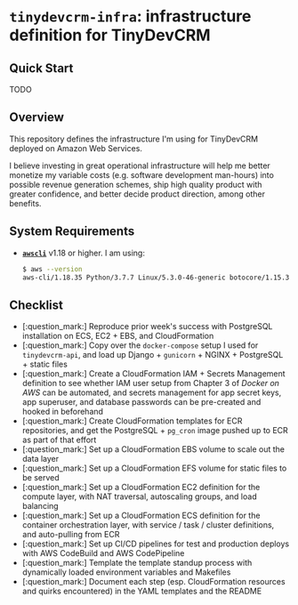 # `tinydevcrm-infra`: infrastructure definition for TinyDevCRM

## Quick Start

TODO

## Overview

This repository defines the infrastructure I'm using for TinyDevCRM deployed on
Amazon Web Services.

I believe investing in great operational infrastructure will help me better
monetize my variable costs (e.g. software development man-hours) into possible
revenue generation schemes, ship high quality product with greater confidence,
and better decide product direction, among other benefits.

## System Requirements

-   [**`awscli`**](https://github.com/aws/aws-cli) v1.18 or higher. I am using:

    ```bash
    $ aws --version
    aws-cli/1.18.35 Python/3.7.7 Linux/5.3.0-46-generic botocore/1.15.35
    ```

## Checklist

-   [:question_mark:] Reproduce prior week's success with PostgreSQL
    installation on ECS, EC2 + EBS, and CloudFormation
-   [:question_mark:] Copy over the `docker-compose` setup I used for
    `tinydevcrm-api`, and load up Django + `gunicorn` + NGINX + PostgreSQL +
    static files
-   [:question_mark:] Create a CloudFormation IAM + Secrets Management
    definition to see whether IAM user setup from Chapter 3 of *Docker on AWS*
    can be automated, and secrets management for app secret keys, app superuser,
    and database passwords can be pre-created and hooked in beforehand
-   [:question_mark:] Create CloudFormation templates for ECR repositories, and
    get the PostgreSQL + `pg_cron` image pushed up to ECR as part of that effort
-   [:question_mark:] Set up a CloudFormation EBS volume to scale out the data
    layer
-   [:question_mark:] Set up a CloudFormation EFS volume for static files to be
    served
-   [:question_mark:] Set up a CloudFormation EC2 definition for the compute
    layer, with NAT traversal, autoscaling groups, and load balancing
-   [:question_mark:] Set up a CloudFormation ECS definition for the container
    orchestration layer, with service / task / cluster definitions, and
    auto-pulling from ECR
-   [:question_mark:] Set up CI/CD pipelines for test and production deploys
    with AWS CodeBuild and AWS CodePipeline
-   [:question_mark:] Template the template standup process with dynamically
    loaded environment variables and Makefiles
-   [:question_mark:] Document each step (esp. CloudFormation resources and
    quirks encountered) in the YAML templates and the README
